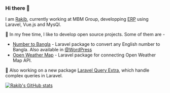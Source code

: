 ### Hi there 👋
I am [Rakib](https://rakibul.dev), currently working at MBM Group, developping [ERP](http://erp.aql-bd.com) using Laravel, Vue.js and MysQl.

🌱 In my free time, I like to develop open source projects. Some of them are -

- [Number to Bangla](https://github.com/RakibDevs/number-to-bangla) - Laravel package to convert any English number to Bangla. Also available in [@WordPress](https://wordpress.org/plugins/number-to-bangla/)
- [Open Weather Map](https://github.com/RakibDevs/openweather-laravel-api) - Laravel package for connecting Open Weather Map API.

🌱 Also working on a new package [Laravel Query Extra](https://github.com/RakibDevs/laravel-query-extra), which handle complex queries in Laravel.


[![Rakib's GitHub stats](https://github-readme-stats.vercel.app/api?username=rakibdevs&count_private=true)](https://github.com/anuraghazra/github-readme-stats)
<!--
**RakibDevs/rakibdevs** is a ✨ _special_ ✨ repository because its `README.md` (this file) appears on your GitHub profile.

Here are some ideas to get you started:

- 
- 🌱 I’m currently learning ...
- 👯 I’m looking to collaborate on ...
- 🤔 I’m looking for help with ...
- 💬 Ask me about ...
- 📫 How to reach me: ...
- 😄 Pronouns: ...
- ⚡ Fun fact: ...
-->
